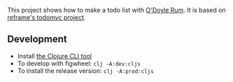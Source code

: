 This project shows how to make a todo list with [O'Doyle Rum](https://github.com/oakes/odoyle-rum). It is based on [reframe's todomvc project](https://github.com/day8/re-frame/tree/master/examples/todomvc).

## Development

* Install [the Clojure CLI tool](https://clojure.org/guides/getting_started#_clojure_installer_and_cli_tools)
* To develop with figwheel: `clj -A:dev:cljs`
* To install the release version: `clj -A:prod:cljs`
